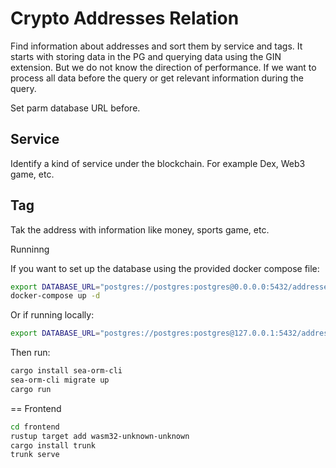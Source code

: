 # Crypto Addresses Relation

Find information about addresses and sort them by service and tags.
It starts with storing data in the PG and querying data using the GIN extension. But we do not know the direction of performance.
If we want to process all data before the query or get relevant information during the query.

Set parm database URL before.

## Service

Identify a kind of service under the blockchain. For example Dex, Web3 game, etc.

## Tag

Tak the address with information like money, sports game, etc.

Runninng

If you want to set up the database using the provided docker compose file:
```bash
export DATABASE_URL="postgres://postgres:postgres@0.0.0.0:5432/addresses"
docker-compose up -d
```

Or if running locally:
```bash
export DATABASE_URL="postgres://postgres:postgres@127.0.0.1:5432/addresses"
```

Then run:
```bash
cargo install sea-orm-cli
sea-orm-cli migrate up
cargo run
```

== Frontend

```bash
cd frontend
rustup target add wasm32-unknown-unknown
cargo install trunk
trunk serve
```
